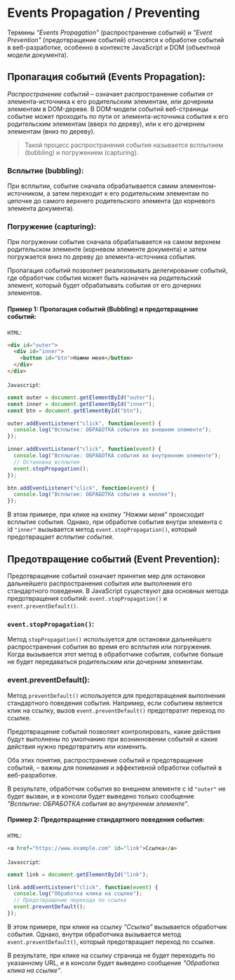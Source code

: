 # Events Propagation / Preventing

Термины *"Events Propagation"* (распространение событий) и *"Event Prevention"* (предотвращение событий) относятся к обработке событий в веб-разработке, особенно в контексте JavaScript и DOM (объектной модели документа).

## Пропагация событий (Events Propagation):
*Распространение событий* – означает распространение события от элемента-источника к его родительским элементам, или дочерним элементам в DOM-дереве. В DOM-модели событий веб-страницы событие может проходить по пути от элемента-источника события к его родительским элементам (вверх по дереву), или к его дочерним элементам (вниз по дереву).  
> Такой процесс распространения события называется всплытием (bubbling) и погружением (capturing).

### Всплытие (bubbling): 
При всплытии, событие сначала обрабатывается самим элементом-источником, а затем переходит к его родительским элементам по цепочке до самого верхнего родительского элемента (до корневого элемента документа).

### Погружение (capturing):  
При погружении событие сначала обрабатывается на самом верхнем родительском элементе (корневом элементе документа) и затем погружается вниз по дереву до элемента-источника события.  

Пропагация событий позволяет реализовывать делегирование событий, где обработчик события может быть назначен на родительский элемент, который будет обрабатывать события от его дочерних элементов.  

#### Пример 1: Пропагация событий (Bubbling) и предотвращение событий:

`HTML`:  
```html
<div id="outer">
  <div id="inner">
    <button id="btn">Нажми меня</button>
  </div>
</div>
```  
`Javascript`:
```javascript
const outer = document.getElementById("outer");
const inner = document.getElementById("inner");
const btn = document.getElementById("btn");

outer.addEventListener("click", function(event) {
  console.log("Всплытие: ОБРАБОТКА события во внешнем элементе");
});

inner.addEventListener("click", function(event) {
  console.log("Всплытие: ОБРАБОТКА события во внутреннем элементе");
  // Остановка всплытия
  event.stopPropagation();
});

btn.addEventListener("click", function(event) {
  console.log("Всплытие: ОБРАБОТКА события в кнопке");
});
```  
В этом примере, при клике на кнопку *"Нажми меня"* происходит всплытие события. Однако, при обработке события внутри элемента с id `"inner"` вызывается метод `event.stopPropagation()`, который предотвращает *всплытие события*.  

## Предотвращение событий (Event Prevention):
Предотвращение событий означает принятие мер для остановки дальнейшего распространения события или выполнения его стандартного поведения. В JavaScript существуют два основных метода предотвращения событий: `event.stopPropagation()` и `event.preventDefault()`.

### `event.stopPropagation()`:  
Метод `stopPropagation()` используется для остановки дальнейшего распространения события во время его всплытия или погружения. Когда вызывается этот метод в обработчике события, событие больше не будет передаваться родительским или дочерним элементам.

### event.preventDefault():  
Метод `preventDefault()` используется для предотвращения выполнения стандартного поведения события. Например, если событием является клик на ссылку, вызов `event.preventDefault()` предотвратит переход по ссылке.  

Предотвращение событий позволяет контролировать, какие действия будут выполнены по умолчанию при возникновении событий и какие действия нужно предотвратить или изменить.  

Оба этих понятия, распространение событий и предотвращение событий, – важны для понимания и эффективной обработки событий в веб-разработке.  

В результате, обработчик события во внешнем элементе с id `"outer"` не будет вызван, и в консоли будет выведено только сообщение *"Всплытие: ОБРАБОТКА события во внутреннем элементе"*.  

#### Пример 2: Предотвращение стандартного поведения события:

`HTML`:
```html
<a href="https://www.example.com" id="link">Ссылка</a>
```  
`Javascript`:
```javascript
const link = document.getElementById("link");

link.addEventListener("click", function(event) {
  console.log("Обработка клика на ссылке");
  // Предотвращение перехода по ссылке
  event.preventDefault();
});
```  
В этом примере, при клике на ссылку *"Ссылка"* вызывается обработчик события. Однако, внутри обработчика вызывается метод `event.preventDefault()`, который предотвращает переход по ссылке.  

В результате, при клике на ссылку страница не будет переходить по указанному URL, и в консоли будет выведено сообщение *"Обработка клика на ссылке"*.  
